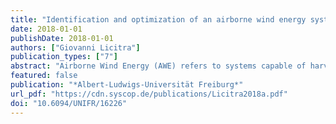 ```yaml
---
title: "Identification and optimization of an airborne wind energy system"
date: 2018-01-01
publishDate: 2018-01-01
authors: ["Giovanni Licitra"]
publication_types: ["7"]
abstract: "Airborne Wind Energy (AWE) refers to systems capable of harvesting energy from the wind by flying crosswind patterns with tethered airfoils. This thesis focuses on a specific technology called pumping mode AWE. We consider as a case study the real plant developed by the Dutch company Ampyx Power B.V., where the airborne component is a high lift rigid wing autonomous aircraft designed for an extremely challenging operational environment. The techniques developed within this manuscript rely on mathematical models described in state-space representation. As a consequence, the first part of the manuscript introduces a suitable mathematical representation of the case study for identification and optimization purposes. Normally, the system identification procedure of aircraft deployed for AWE is ultimately addressed via an intensive flight test campaign in order to gain additional insight about the aerodynamic properties. For that purpose, we provide a comprehensive guideline on how to reliably identify the aerodynamic models via flight tests. More precisely, we focus on the flight test operations procedure, signal input design and parameter estimation algorithm. Additionally, we show how to optimize system identification flight tests by solving a time domain model-based optimum experimental design problem. In an AWE system, the airfoil is required to fly in cyclic patterns to maximize net power produced per cycle. Due to the numerous variables that need to be taken into account simultaneously, the computation of efficient and feasible flight trajectories is not trivial. We show how to systematically obtain such flight trajectories via an optimal control approach. Several scenarios are analyzed in terms of control strategy, average power output, and trajectory topology. Finally, we show how many tasks relative to the scaling up of such systems can be significantly facilitated by means of the optimization algorithm developed within this work."
featured: false
publication: "*Albert-Ludwigs-Universität Freiburg*"
url_pdf: "https://cdn.syscop.de/publications/Licitra2018a.pdf"
doi: "10.6094/UNIFR/16226"
---
```

